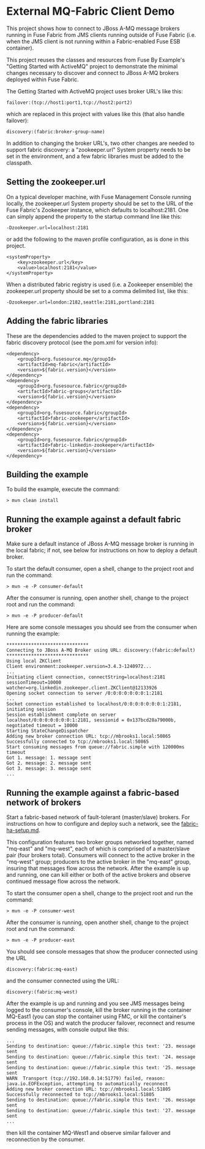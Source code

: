 External MQ-Fabric Client Demo
==============================

This project shows how to connect to JBoss A-MQ message brokers running in Fuse Fabric from JMS clients running outside of
Fuse Fabric (i.e. when the JMS client is not running within a Fabric-enabled Fuse ESB container).

This project reuses the classes and resources from Fuse By Example's "Getting Started with ActiveMQ" project to
demonstrate the minimal changes necessary to discover and connect to JBoss A-MQ brokers deployed within Fuse Fabric.

The Getting Started with ActiveMQ project uses broker URL's like this:

    failover:(tcp://host1:port1,tcp://host2:port2)

which are replaced in this project with values like this (that also handle failover):

    discovery:(fabric:broker-group-name)

In addition to changing the broker URL's, two other changes are needed to support fabric discovery: a "zookeeper.url"
System property needs to be set in the environment, and a few fabric libraries must be added to the classpath.

Setting the zookeeper.url
-------------------------

On a typical developer machine, with Fuse Management Console running locally, the zookeeper.url System property should
be set to the URL of the Fuse Fabric's Zookeeper instance, which defaults to localhost:2181. One can simply append the
property to the startup command line like this:

	-Dzookeeper.url=localhost:2181 
	
or add the following to the maven profile configuration, as is done in this project.

    <systemProperty>
        <key>zookeeper.url</key>
        <value>localhost:2181</value>
    </systemProperty>

When a distributed fabric registry is used (i.e. a Zookeeper ensemble) the zookeeper.url property should be set to a
comma delimited list, like this:

    -Dzookeeper.url=london:2182,seattle:2181,portland:2181

Adding the fabric libraries
----------------------------------

These are the dependencies added to the maven project to support the fabric discovery protocol (see the pom.xml for
version info):

    <dependency>
        <groupId>org.fusesource.mq</groupId>
        <artifactId>mq-fabric</artifactId>
        <version>${fabric.version}</version>
    </dependency>
    <dependency>
        <groupId>org.fusesource.fabric</groupId>
        <artifactId>fabric-groups</artifactId>
        <version>${fabric.version}</version>
    </dependency>
    <dependency>
        <groupId>org.fusesource.fabric</groupId>
        <artifactId>fabric-zookeeper</artifactId>
        <version>${fabric.version}</version>
    </dependency>
    <dependency>
        <groupId>org.fusesource.fabric</groupId>
        <artifactId>fabric-linkedin-zookeeper</artifactId>
        <version>${fabric.version}</version>
    </dependency>


Building the example
---------------------------

To build the example, execute the command: 

	> mvn clean install


Running the example against a default fabric broker
-------------------------------------------------------------------

Make sure a default instance of JBoss A-MQ message broker is running in the local fabric; if not, see below for
instructions on how to deploy a default broker.

To start the default consumer, open a shell, change to the project root and run the command:

	> mvn -e -P consumer-default

After the consumer is running, open another shell, change to the project root and run the command:

	> mvn -e -P producer-default

Here are some console messages you should see from the consumer when running the example:

	******************************
	Connecting to JBoss A-MQ Broker using URL: discovery:(fabric:default)
	******************************
	Using local ZKClient
	Client environment:zookeeper.version=3.4.3-1240972...
	...
	Initiating client connection, connectString=localhost:2181 sessionTimeout=10000 watcher=org.linkedin.zookeeper.client.ZKClient@12133926
	Opening socket connection to server /0:0:0:0:0:0:0:1:2181
	...
	Socket connection established to localhost/0:0:0:0:0:0:0:1:2181, initiating session
	Session establishment complete on server localhost/0:0:0:0:0:0:0:1:2181, sessionid = 0x137bcd28a79000b, negotiated timeout = 10000
	Starting StateChangeDispatcher
	Adding new broker connection URL: tcp://mbrooks1.local:50865
	Successfully connected to tcp://mbrooks1.local:50865
	Start consuming messages from queue://fabric.simple with 120000ms timeout
	Got 1. message: 1. message sent
	Got 2. message: 2. message sent
	Got 3. message: 3. message sent
	...

Running the example against a fabric-based network of brokers
-------------------------------------------------------------

Start a fabric-based network of fault-tolerant (master/slave) brokers. For instructions on how to configure and deploy
such a network, see the [fabric-ha-setup.md](https://github.com/FuseByExample/external-mq-fabric-client/blob/master/fabric-ha-setup.md).

This configuration features two broker groups networked together, named "mq-east" and "mq-west", each of which is
comprised of a master/slave pair (four brokers total). Consumers will connect to the active broker in the "mq-west"
group; producers to the active broker in the "mq-east" group, insuring that messages flow across the network. After the
example is up and running, one can kill either or both of the active brokers and observe continued message flow across
the network.

To start the consumer open a shell, change to the project root and run the command:

	> mvn -e -P consumer-west

After the consumer is running, open another shell, change to the project root and run the command:

	> mvn -e -P producer-east

You should see console messages that show the producer connected using the URL

	discovery:(fabric:mq-east)

and the consumer connected using the URL:

	discovery:(fabric:mq-west)
	
After the example is up and running and you see JMS messages being logged to the consumer's console, kill the broker
running in the container MQ-East1 (you can stop the container using FMC, or kill the container's process in the OS) and
watch the producer failover, reconnect and resume sending messages, with console output like this:

	...
	Sending to destination: queue://fabric.simple this text: '23. message sent
	Sending to destination: queue://fabric.simple this text: '24. message sent
	Sending to destination: queue://fabric.simple this text: '25. message sent
	WARN  Transport (tcp://192.168.0.14:51779) failed, reason:  java.io.EOFException, attempting to automatically reconnect
	Adding new broker connection URL: tcp://mbrooks1.local:51805
	Successfully reconnected to tcp://mbrooks1.local:51805
	Sending to destination: queue://fabric.simple this text: '26. message sent
	Sending to destination: queue://fabric.simple this text: '27. message sent
	...

then kill the container MQ-West1 and observe similar failover and reconnection by the consumer.


